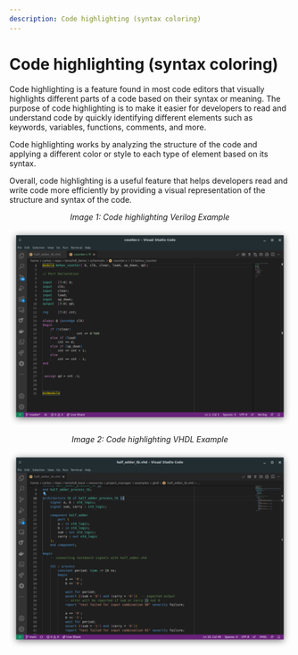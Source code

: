 ```yaml
---
description: Code highlighting (syntax coloring)
---
```


# Code highlighting (syntax coloring)

Code highlighting is a feature found in most code editors that visually highlights different parts of a code based on their syntax or meaning. The purpose of code highlighting is to make it easier for developers to read and understand code by quickly identifying different elements such as keywords, variables, functions, comments, and more.

Code highlighting works by analyzing the structure of the code and applying a different color or style to each type of element based on its syntax.

Overall, code highlighting is a useful feature that helps developers read and write code more efficiently by providing a visual representation of the structure and syntax of the code.

<p align="center">
<i>Image 1: Code highlighting Verilog Example </i>

![Example Problem](/img/editor/syntaxt_verilog.png) 
</p>

<p align="center">
<i>Image 2: Code highlighting VHDL Example </i>

![Example Problem](/img/editor/syntaxt_vhdl.png) 
</p>
